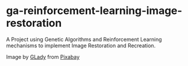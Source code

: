 # ga-reinforcement-learning-image-restoration
A Project using Genetic Algorithms and Reinforcement Learning mechanisms to implement Image Restoration and Recreation.

Image by <a href="https://pixabay.com/users/glady-768/?utm_source=link-attribution&amp;utm_medium=referral&amp;utm_campaign=image&amp;utm_content=165819">GLady</a> from <a href="https://pixabay.com/?utm_source=link-attribution&amp;utm_medium=referral&amp;utm_campaign=image&amp;utm_content=165819">Pixabay</a>
